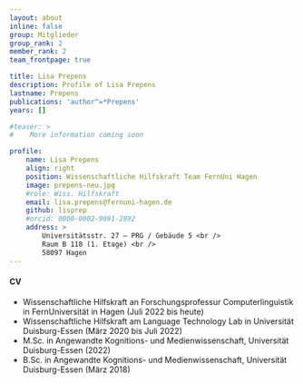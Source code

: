 ```yaml
---
layout: about
inline: false
group: Mitglieder
group_rank: 2
member_rank: 2
team_frontpage: true

title: Lisa Prepens
description: Profile of Lisa Prepens
lastname: Prepens
publications: 'author^=*Prepens'
years: []

#teaser: >
#    More information coming soon

profile:
    name: Lisa Prepens
    align: right
    position: Wissenschaftliche Hilfskraft Team FernUni Hagen
    image: prepens-neu.jpg
    #role: Wiss. Hilfskraft
    email: lisa.prepens@fernuni-hagen.de
    github: lisprep
    #orcid: 0000-0002-9091-2892
    address: >
        Universitätsstr. 27 – PRG / Gebäude 5 <br />
        Raum B 118 (1. Etage) <br />
        58097 Hagen
---
```


#### CV

- Wissenschaftliche Hilfskraft an Forschungsprofessur Computerlinguistik in FernUniversität in Hagen (Juli 2022 bis heute)
- Wissenschaftliche Hilfskraft am Language Technology Lab in Universität Duisburg-Essen (März 2020 bis Juli 2022)
- M.Sc. in Angewandte Kognitions- und Medienwissenschaft, Universität Duisburg-Essen (2022)
- B.Sc. in Angewandte Kognitions- und Medienwissenschaft, Universität Duisburg-Essen (März 2018)
